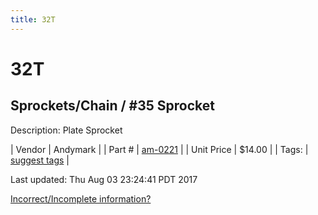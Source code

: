 ```yaml
---
title: 32T
---
```


# 32T
## Sprockets/Chain / #35 Sprocket
Description: 	Plate Sprocket 

| Vendor | Andymark | 
| Part # | [am-0221](http://www.andymark.com/Sprocket-p/am-0221.htm) | 
| Unit Price | $14.00 | 
| Tags: | [suggest tags](https://docs.google.com/forms/d/e/1FAIpQLSeWyY8v3RgOty-MyWmh9U0iivNYN_molChYyS-0U-o-kOAv_g/viewform) | 

Last updated: Thu Aug 03 23:24:41 PDT 2017

 [Incorrect/Incomplete information?](https://docs.google.com/forms/d/e/1FAIpQLSeWyY8v3RgOty-MyWmh9U0iivNYN_molChYyS-0U-o-kOAv_g/viewform)